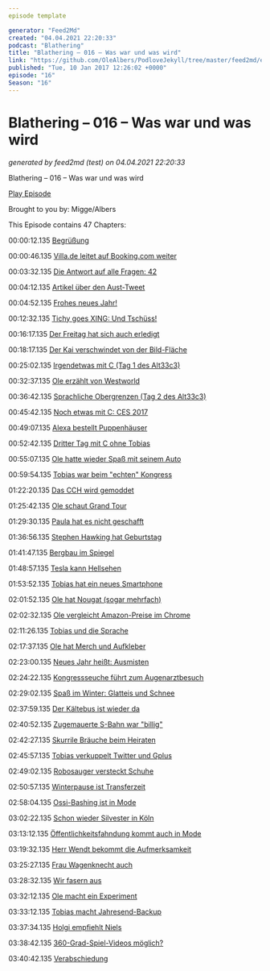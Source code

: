```yaml
---
episode template

generator: "Feed2Md"
created: "04.04.2021 22:20:33"
podcast: "Blathering"
title: "Blathering – 016 – Was war und was wird"
link: "https://github.com/OleAlbers/PodloveJekyll/tree/master/feed2md/example/export/seasons/2/2017/1/Blathering___016___Was_war_und_was_wird.md"
published: "Tue, 10 Jan 2017 12:26:02 +0000"
episode: "16"
Season: "16"
---
```


# Blathering – 016 – Was war und was wird
_generated by feed2md (test) on 04.04.2021 22:20:33_

Blathering – 016 – Was war und was wird

[Play Episode](https://www.blathering.de/podlove/file/152/s/feed/c/mp3/blathering_016.mp3)

Brought to you by: Migge/Albers

This Episode contains 47 Chapters:


00:00:12.135 [Begrüßung]()

00:00:46.135 [Villa.de leitet auf Booking.com weiter](http://www.booking.com/index.de.html?rfv=1;sb_price_type=total&)

00:03:32.135 [Die Antwort auf alle Fragen: 42](https://de.wikipedia.org/wiki/42_%28Antwort%29)

00:04:12.135 [Artikel über den Aust-Tweet](http://www.zeit.de/gesellschaft/zeitgeschehen/2016-12/anschlag-in-berlin-pakistani-angst-festnahme)

00:04:52.135 [Frohes neues Jahr!](http://www.spiegel.de/panorama/leipzig-polizei-findet-zwei-finger-in-fussgaengertunnel-a-1128169.html)

00:12:32.135 [Tichy goes XING: Und Tschüss!](http://www.spiegel.de/wirtschaft/service/xing-hartnaeckig-wie-herpes-kolumne-a-1110585.html)

00:16:17.135 [Der Freitag hat sich auch erledigt](http://www.spiegel.de/kultur/gesellschaft/juergen-todenhoefer-neuer-herausgeber-bei-der-freitag-a-1124857.html)

00:18:17.135 [Der Kai verschwindet von der Bild-Fläche](http://taz.de/Joerg-Kachelmann-zur-Causa-Diekmann/!5372455/)

00:25:02.135 [Irgendetwas mit C (Tag 1 des Alt33c3)](https://www.alt33c3.org/)

00:32:37.135 [Ole erzählt von Westworld](https://de.wikipedia.org/wiki/Westworld_(Fernsehserie))

00:36:42.135 [Sprachliche Obergrenzen (Tag 2 des Alt33c3)](https://www.youtube.com/watch?v=RJGNePM31AE)

00:45:42.135 [Noch etwas mit C: CES 2017](https://de.wikipedia.org/wiki/Consumer_Electronics_Show)

00:49:07.135 [Alexa bestellt Puppenhäuser](http://www.theregister.co.uk/2017/01/07/tv_anchor_says_alexa_buy_me_a_dollhouse_and_she_does/)

00:52:42.135 [Dritter Tag mit C ohne Tobias]()

00:55:07.135 [Ole hatte wieder Spaß mit seinem Auto](http://www.mazda.de/modelle/mazda-mx-5/)

00:59:54.135 [Tobias war beim "echten" Kongress](https://twitter.com/search?f=tweets&vertical=default&q=%23aufdem33c3getroffen%20from%3Achrismarquardt&src=typd&lang=de)

01:22:20.135 [Das CCH wird gemoddet](http://www.das-neue-cch.de/)

01:25:42.135 [Ole schaut Grand Tour](https://de.wikipedia.org/wiki/The_Grand_Tour)

01:29:30.135 [Paula hat es nicht geschafft](https://www.instagram.com/p/BOrWHNsADE-/)

01:36:56.135 [Stephen Hawking hat Geburtstag](https://de.wikipedia.org/wiki/Stephen_Hawking)

01:41:47.135 [Bergbau im Spiegel](https://www.ndr.de/nachrichten/netzwelt/Big-Data-Gefahren-fuer-Journalisten,spiegelmining104.html)

01:48:57.135 [Tesla kann Hellsehen](http://www.rp-online.de/leben/auto/news/tesla-erkennt-im-video-offenbar-unfall-bevor-er-passiert-aid-1.6490576)

01:53:52.135 [Tobias hat ein neues Smartphone](http://www.zdnet.de/88285580/ces-honor-bringt-honor-6x-mit-dual-kamera-fuer-249-euro-nach-deutschland/)

02:01:52.135 [Ole hat Nougat (sogar mehrfach)](https://www.android.com/intl/de_de/versions/nougat-7-0/)

02:02:32.135 [Ole vergleicht Amazon-Preise im Chrome](https://chrome.google.com/webstore/detail/schnapperama-amazon-eu/ldaljohbohjendogbdbagokbhbncaafa?hl=de&gl=DE)

02:11:26.135 [Tobias und die Sprache](https://twitter.com/mimimibe/status/817799410407063552)

02:17:37.135 [Ole hat Merch und Aufkleber](https://www.ubisoft.com/de-DE/game/south-park-fractured-but-whole)

02:23:00.135 [Neues Jahr heißt: Ausmisten](https://twitter.com/hashtag/rausbaumen)

02:24:22.135 [Kongressseuche führt zum Augenarztbesuch]()

02:29:02.135 [Spaß im Winter: Glatteis und Schnee]()

02:37:59.135 [Der Kältebus ist wieder da](http://www.mimikama.at/allgemein/kaeltebusse-2016/)

02:40:52.135 [Zugemauerte S-Bahn war "billig"](http://www.kraftfuttermischwerk.de/blogg/was-eine-zugemauerte-s-bahn-tuer-die-deutsche-bahn-kostet-und-was-die-db-behauptet-was-die-kostet/)

02:42:27.135 [Skurrile Bräuche beim Heiraten]()

02:45:57.135 [Tobias verkuppelt Twitter und Gplus](https://twitter.com/DerBuddler/status/816653180545142785)

02:49:02.135 [Robosauger versteckt Schuhe]()

02:50:57.135 [Winterpause ist Transferzeit](http://www.landeszeitung.de/sport/aktuelles/85424-deichmann-kommt-vom-hsv)

02:58:04.135 [Ossi-Bashing ist in Mode](http://www.spiegel.de/politik/deutschland/kolumne-jan-fleischhauer-der-ostdeutsche-das-feindbild-a-1116975.html)

03:02:22.135 [Schon wieder Silvester in Köln](http://www.internet-law.de/2017/01/warum-wir-ueber-racial-profiling-reden-muessen.html)

03:13:12.135 [Öffentlichkeitsfahndung kommt auch in Mode](https://de.wikipedia.org/wiki/%C3%96ffentlichkeitsfahndung)

03:19:32.135 [Herr Wendt bekommt die Aufmerksamkeit](http://www.spiegel.de/panorama/justiz/rainer-wendt-kritik-an-chef-der-deutschen-polizeigewerkschaft-a-1122781.html)

03:25:27.135 [Frau Wagenknecht auch](https://www.welt.de/politik/deutschland/article160882735/Wagenknecht-gibt-Merkel-Mitverantwortung-an-Berliner-Anschlag.html)

03:28:32.135 [Wir fasern aus]()

03:32:12.135 [Ole macht ein Experiment]()

03:33:12.135 [Tobias macht Jahresend-Backup]()

03:37:34.135 [Holgi empfiehlt Niels](https://twitter.com/holgi/status/814828413534007296)

03:38:42.135 [360-Grad-Spiel-Videos möglich?]()

03:40:42.135 [Verabschiedung]()


